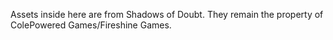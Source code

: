 Assets inside here are from Shadows of Doubt. They remain the property of ColePowered Games/Fireshine Games.